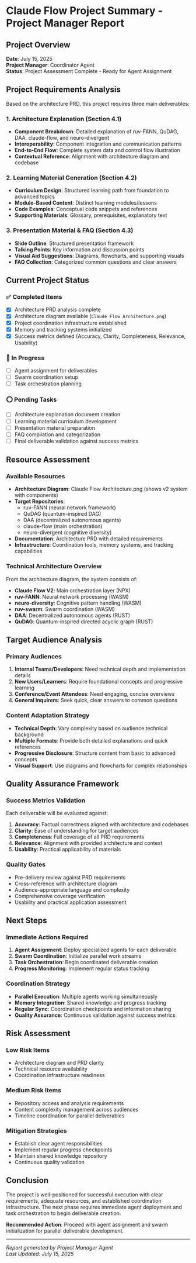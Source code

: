 # Claude Flow Project Summary - Project Manager Report

## Project Overview
**Date**: July 15, 2025  
**Project Manager**: Coordinator Agent  
**Status**: Project Assessment Complete - Ready for Agent Assignment

## Project Requirements Analysis

Based on the architecture PRD, this project requires three main deliverables:

### 1. Architecture Explanation (Section 4.1)
- **Component Breakdown**: Detailed explanation of ruv-FANN, QuDAG, DAA, claude-flow, and neuro-divergent
- **Interoperability**: Component integration and communication patterns
- **End-to-End Flow**: Complete system data and control flow illustration
- **Contextual Reference**: Alignment with architecture diagram and codebase

### 2. Learning Material Generation (Section 4.2)
- **Curriculum Design**: Structured learning path from foundation to advanced topics
- **Module-Based Content**: Distinct learning modules/lessons
- **Code Examples**: Conceptual code snippets and references
- **Supporting Materials**: Glossary, prerequisites, explanatory text

### 3. Presentation Material & FAQ (Section 4.3)
- **Slide Outline**: Structured presentation framework
- **Talking Points**: Key information and discussion points
- **Visual Aid Suggestions**: Diagrams, flowcharts, and supporting visuals
- **FAQ Collection**: Categorized common questions and clear answers

## Current Project Status

### ✅ Completed Items
- [x] Architecture PRD analysis complete
- [x] Architecture diagram available (`Claude Flow Architecture.png`)
- [x] Project coordination infrastructure established
- [x] Memory and tracking systems initialized
- [x] Success metrics defined (Accuracy, Clarity, Completeness, Relevance, Usability)

### 🔄 In Progress
- [ ] Agent assignment for deliverables
- [ ] Swarm coordination setup
- [ ] Task orchestration planning

### ⭕ Pending Tasks
- [ ] Architecture explanation document creation
- [ ] Learning material curriculum development
- [ ] Presentation material preparation
- [ ] FAQ compilation and categorization
- [ ] Final deliverable validation against success metrics

## Resource Assessment

### Available Resources
- **Architecture Diagram**: Claude Flow Architecture.png (shows v2 system with components)
- **Target Repositories**: 
  - ruv-FANN (neural network framework)
  - QuDAG (quantum-inspired DAG)
  - DAA (decentralized autonomous agents)
  - claude-flow (main orchestration)
  - neuro-divergent (cognitive diversity)
- **Documentation**: Architecture PRD with detailed requirements
- **Infrastructure**: Coordination tools, memory systems, and tracking capabilities

### Technical Architecture Overview
From the architecture diagram, the system consists of:
- **Claude Flow V2**: Main orchestration layer (NPX)
- **ruv-FANN**: Neural network processing (WASM)
- **neuro-diversity**: Cognitive pattern handling (WASM)
- **ruv-swarm**: Swarm coordination (WASM)
- **DAA**: Decentralized autonomous agents (RUST)
- **QuDAG**: Quantum-inspired directed acyclic graph (RUST)

## Target Audience Analysis

### Primary Audiences
1. **Internal Teams/Developers**: Need technical depth and implementation details
2. **New Users/Learners**: Require foundational concepts and progressive learning
3. **Conference/Event Attendees**: Need engaging, concise overviews
4. **General Inquirers**: Seek quick, clear answers to common questions

### Content Adaptation Strategy
- **Technical Depth**: Vary complexity based on audience technical background
- **Multiple Formats**: Provide both detailed explanations and quick references
- **Progressive Disclosure**: Structure content from basic to advanced concepts
- **Visual Support**: Use diagrams and flowcharts for complex relationships

## Quality Assurance Framework

### Success Metrics Validation
Each deliverable will be evaluated against:

1. **Accuracy**: Factual correctness aligned with architecture and codebases
2. **Clarity**: Ease of understanding for target audiences
3. **Completeness**: Full coverage of all PRD requirements
4. **Relevance**: Alignment with provided architecture and context
5. **Usability**: Practical applicability of materials

### Quality Gates
- Pre-delivery review against PRD requirements
- Cross-reference with architecture diagram
- Audience-appropriate language and complexity
- Comprehensive coverage verification
- Usability and practical application assessment

## Next Steps

### Immediate Actions Required
1. **Agent Assignment**: Deploy specialized agents for each deliverable
2. **Swarm Coordination**: Initialize parallel work streams
3. **Task Orchestration**: Begin coordinated deliverable creation
4. **Progress Monitoring**: Implement regular status tracking

### Coordination Strategy
- **Parallel Execution**: Multiple agents working simultaneously
- **Memory Integration**: Shared knowledge and progress tracking
- **Regular Sync**: Coordination checkpoints and information sharing
- **Quality Assurance**: Continuous validation against success metrics

## Risk Assessment

### Low Risk Items
- Architecture diagram and PRD clarity
- Technical resource availability
- Coordination infrastructure readiness

### Medium Risk Items
- Repository access and analysis requirements
- Content complexity management across audiences
- Timeline coordination for parallel deliverables

### Mitigation Strategies
- Establish clear agent responsibilities
- Implement regular progress checkpoints
- Maintain shared knowledge repository
- Continuous quality validation

## Conclusion

The project is well-positioned for successful execution with clear requirements, adequate resources, and established coordination infrastructure. The next phase requires immediate agent deployment and task orchestration to begin deliverable creation.

**Recommended Action**: Proceed with agent assignment and swarm initialization for parallel deliverable development.

---

*Report generated by Project Manager Agent*  
*Last Updated: July 15, 2025*